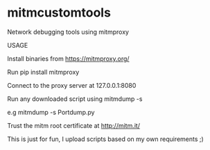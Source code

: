 # mitmcustomtools


Network debugging tools using mitmproxy

USAGE

Install binaries from https://mitmproxy.org/

Run pip install mitmproxy

Connect to the proxy server at 127.0.0.1:8080

Run any downloaded script using mitmdump -s

e.g mitmdump -s Portdump.py 

Trust the mitm root certificate at http://mitm.it/



This is just for fun, I upload scripts based on my own requirements ;)
